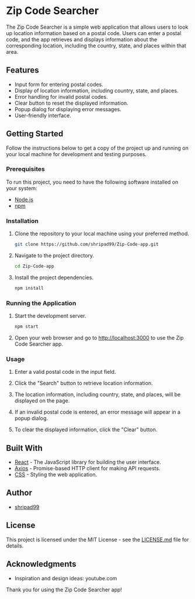 # Zip Code Searcher

The Zip Code Searcher is a simple web application that allows users to look up location information based on a postal code. Users can enter a postal code, and the app retrieves and displays information about the corresponding location, including the country, state, and places within that area.

## Features

- Input form for entering postal codes.
- Display of location information, including country, state, and places.
- Error handling for invalid postal codes.
- Clear button to reset the displayed information.
- Popup dialog for displaying error messages.
- User-friendly interface.

## Getting Started

Follow the instructions below to get a copy of the project up and running on your local machine for development and testing purposes.

### Prerequisites

To run this project, you need to have the following software installed on your system:

- [Node.js](https://nodejs.org/)
- [npm](https://www.npmjs.com/)

### Installation

1. Clone the repository to your local machine using your preferred method.

   ```bash
   git clone https://github.com/shripad99/Zip-Code-app.git
   ```

2. Navigate to the project directory.

   ```bash
   cd Zip-Code-app
   ```

3. Install the project dependencies.

   ```bash
   npm install
   ```

### Running the Application

1. Start the development server.

   ```bash
   npm start
   ```

2. Open your web browser and go to [http://localhost:3000](http://localhost:3000) to use the Zip Code Searcher app.

### Usage

1. Enter a valid postal code in the input field.

2. Click the "Search" button to retrieve location information.

3. The location information, including country, state, and places, will be displayed on the page.

4. If an invalid postal code is entered, an error message will appear in a popup dialog.

5. To clear the displayed information, click the "Clear" button.

## Built With

- [React](https://reactjs.org/) - The JavaScript library for building the user interface.
- [Axios](https://axios-http.com/) - Promise-based HTTP client for making API requests.
- [CSS](https://developer.mozilla.org/en-US/docs/Web/CSS) - Styling the web application.

## Author

- [shripad99](https://github.com/shripad99)

## License

This project is licensed under the MIT License - see the [LICENSE.md](LICENSE.md) file for details.

## Acknowledgments

- Inspiration and design ideas: youtube.com

Thank you for using the Zip Code Searcher app!

